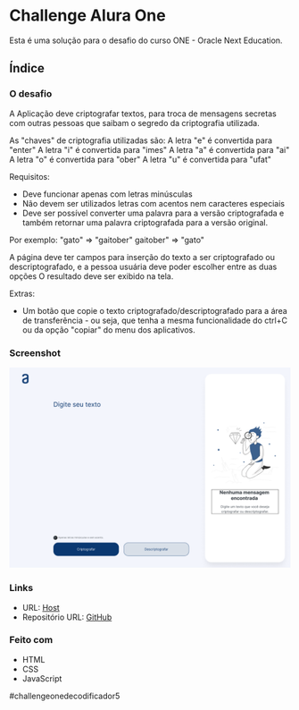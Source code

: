 # Challenge Alura One

Esta é uma solução para o desafio do curso ONE - Oracle Next Education.

## Índice

### O desafio

A Aplicação deve criptografar textos, para troca de mensagens secretas com outras pessoas que saibam o segredo da criptografia utilizada.

As "chaves" de criptografia utilizadas são:
A letra "e" é convertida para "enter"
A letra "i" é convertida para "imes"
A letra "a" é convertida para "ai"
A letra "o" é convertida para "ober"
A letra "u" é convertida para "ufat"

Requisitos:
- Deve funcionar apenas com letras minúsculas
- Não devem ser utilizados letras com acentos nem caracteres especiais
- Deve ser possível converter uma palavra para a versão criptografada e também retornar uma palavra criptografada para a versão original.

Por exemplo:
"gato" => "gaitober"
gaitober" => "gato"

A página deve ter campos para inserção do texto a ser criptografado ou descriptografado, e a pessoa usuária deve poder escolher entre as duas opções
O resultado deve ser exibido na tela.

Extras:
- Um botão que copie o texto criptografado/descriptografado para a área de transferência - ou seja, que tenha a mesma funcionalidade do ctrl+C ou da opção "copiar" do menu dos aplicativos.


### Screenshot

<img src='assets/screenshot.PNG' style='width=200px'>


### Links

- URL: [Host](https://decodificador-one-alura.vercel.app/)
- Repositório URL: [GitHub](https://github.com/ROBBIENOG/decodificadorOneAlura)


### Feito com

- HTML
- CSS
- JavaScript



#challengeonedecodificador5